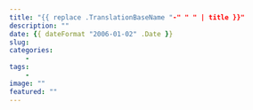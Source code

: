 ```yaml
---
title: "{{ replace .TranslationBaseName "-" " " | title }}"
description: ""
date: {{ dateFormat "2006-01-02" .Date }}
slug:
categories:
    -
tags:
    -
image: ""
featured: ""
---
```

